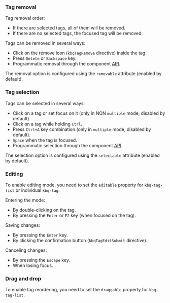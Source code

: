 <!-- example(tag-list-overview) -->

### Tag removal

Tag removal order:

- If there are selected tags, all of them will be removed.
- If there are no selected tags, the focused tag will be removed.

Tags can be removed in several ways:

- Click on the remove icon (`kbqTagRemove` directive) inside the tag.
- Press `Delete` or `Backspace` key.
- Programmatic removal through the component [API](/en/components/tag/api).

The removal option is configured using the `removable` attribute (enabled by default).

<!-- example(tag-list-removable) -->

### Tag selection

Tags can be selected in several ways:

- Click on a tag or set focus on it (only in NON `multiple` mode, disabled by default).
- Click on a tag while holding `Ctrl`.
- Press `Ctrl+A` key combination (only in `multiple` mode, disabled by default).
- `Space` when the tag is focused.
- Programmatic selection through the component [API](/en/components/tag/api).

The selection option is configured using the `selectable` attribute (enabled by default).

### Editing

To enable editing mode, you need to set the `editable` property for `kbq-tag-list` or individual `kbq-tag`.

Entering the mode:

- By double-clicking on the tag.
- By pressing the `Enter` or `F2` key (when focused on the tag).

Saving changes:

- By pressing the `Enter` key.
- By clicking the confirmation button (`kbqTagEditSubmit` directive).

Canceling changes:

- By pressing the `Escape` key.
- When losing focus.

<!-- example(tag-list-editable) -->

### Drag and drop

To enable tag reordering, you need to set the `draggable` property for `kbq-tag-list`.

<!-- example(tag-list-draggable) -->
